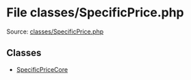 File classes/SpecificPrice.php
=========

Source: [classes/SpecificPrice.php](https://github.com/PrestaShop/PrestaShop/blob/1.6.0.11/classes/SpecificPrice.php)


Classes
-------

* [SpecificPriceCore](class.SpecificPriceCore.md)

